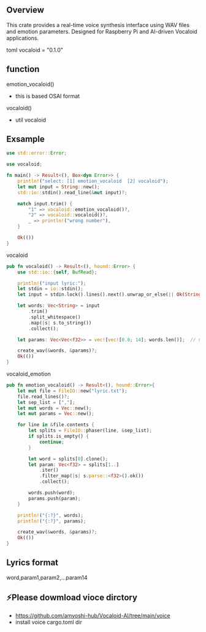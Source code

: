 ## Overview
This crate provides a real-time voice synthesis interface using WAV files and emotion parameters.
Designed for Raspberry Pi and AI-driven Vocaloid applications.

toml
vocaloid = "0.1.0"

## function
emotion_vocaloid()
- this is based OSAI format

vocaloid()
- util vocaloid

## Exsample
```rs
use std::error::Error;

use vocaloid;

fn main() -> Result<(), Box<dyn Error>> {
    println!("select: [1] emotion_vocaloid  [2] vocaloid");
    let mut input = String::new();
    std::io::stdin().read_line(&mut input)?;

    match input.trim() {
        "1" => vocaloid::emotion_vocaloid()?,
        "2" => vocaloid::vocaloid()?,
        _ => println!("wrong number"),
    }

    Ok(())
}
```

vocaloid
```rs
pub fn vocaloid() -> Result<(), hound::Error> {
    use std::io::{self, BufRead};

    println!("input lyric:");
    let stdin = io::stdin();
    let input = stdin.lock().lines().next().unwrap_or_else(|| Ok(String::new()))?;

    let words: Vec<String> = input
        .trim()
        .split_whitespace()
        .map(|s| s.to_string())
        .collect();

    let params: Vec<Vec<f32>> = vec![vec![0.0; 14]; words.len()];  // no emotion

    create_wav(&words, &params)?;
    Ok(())
}
```
vocaloid_emotion
```rs
pub fn emotion_vocaloid() -> Result<(), hound::Error>{
    let mut file = FileIO::new("lyric.txt");
    file.read_lines()?;
    let sep_list = [","];
    let mut words = Vec::new();
    let mut params = Vec::new();

    for line in &file.contents {
        let splits = FileIO::phaser(line, &sep_list);
        if splits.is_empty() {
            continue;
        }

        let word = splits[0].clone();
        let param: Vec<f32> = splits[1..]
            .iter()
            .filter_map(|s| s.parse::<f32>().ok())
            .collect();

        words.push(word);
        params.push(param);
    }

    println!("{:?}", words);
    println!("{:?}", params);

    create_wav(&words, &params)?;
    Ok(())
}
```

## Lyrics format
word,param1,param2,...param14

## ⚡Please dowmload vioce dirctory
- https://github.com/amyoshi-hub/Vocaloid-AI/tree/main/voice
- install voice cargo.toml dir
